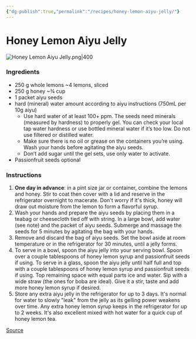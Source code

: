 ```yaml
---
{"dg-publish":true,"permalink":"/recipes/honey-lemon-aiyu-jelly/"}
---
```


# Honey Lemon Aiyu Jelly
![Honey Lemon Aiyu Jelly.png|400](/img/user/Images/Honey%20Lemon%20Aiyu%20Jelly.png)
### Ingredients
- 250 g whole lemons ~4 lemons, sliced
- 250 g honey ~¾ cup
- 1 packet aiyu seeds
- hard (mineral) water amount according to aiyu instructions (750mL per 10g aiyu)
	- Use hard water of at least 100+ ppm. The seeds need minerals (measured by hardness) to properly gel. You can check your local tap water hardness or use bottled mineral water if it’s too low. Do not use filtered or distilled water.
	- Make sure there is no oil or grease on the containers you’re using. Wash your hands before agitating the aiyu seeds.
	- Don’t add sugar until the gel sets, use only water to activate.
- Passionfruit seeds optional
### Instructions
1. **One day in advance**: in a pint size jar or container, combine the lemons and honey. Stir to coat then cover with a lid and reserve in the refrigerator overnight to macerate. Don't worry if it's thick, honey will draw out moisture from the lemon to form a flavorful syrup.
2. Wash your hands and prepare the aiyu seeds by placing them in a teabag or cheesecloth tied off with string. In a large bowl, add water (see note) and the packet of aiyu seeds. Submerge and massage the seeds for 5 minutes by agitating the bag with your hands.
3. Remove and discard the bag of aiyu seeds. Set the bowl aside at room temperature or in the refrigerator for 30 minutes, until a jelly forms.
4. To serve in a bowl, spoon the aiyu jelly into your serving bowl. Spoon over a couple tablespoons of honey lemon syrup and passionfruit seeds if using. To serve in a glass, spoon the aiyu jelly until half full and top with a couple tablespoons of honey lemon syrup and passionfruit seeds if using. Top remaining space with equal parts ice and water. Sip with a wide straw (the ones for boba are ideal). Give it a stir, taste and add more honey lemon syrup if desired.
5. Store any extra aiyu jelly in the refrigerator for up to 3 days. It's normal for water to slowly "leak" from the jelly as its gelling power weakens over time. Any extra honey lemon syrup keeps in the refrigerator for up to 2 weeks. It's also excellent mixed with hot water for a quick cup of honey lemon tea.

[Source](https://daywithmei.com/honey-lemon-aiyu-jelly/) 